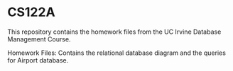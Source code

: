 # CS122A
This repository contains the homework files from the UC Irvine Database Management Course. 

Homework Files:
Contains the relational database diagram and the queries for Airport database.
